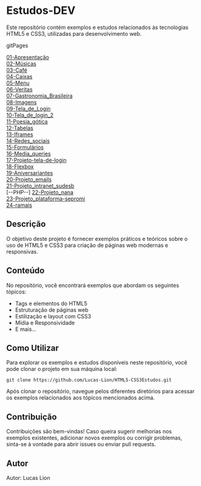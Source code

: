 # Estudos-DEV

<p>Este repositório contém exemplos e estudos relacionados às tecnologias HTML5 e CSS3, utilizadas para desenvolvimento web.</p>

<p>gitPages</p>

<a href="https://lucas-lion.github.io/HTML5-CSS3Estudos/01-Apresentação" target="blank">01-Apresentação</a> <br>
<a href="https://lucas-lion.github.io/HTML5-CSS3Estudos/02-Músicas" target="blank">02-Músicas</a> <br>
<a href="https://lucas-lion.github.io/HTML5-CSS3Estudos/03-Café/cores.html" target="blank">03-Café</a> <br>
<a href="https://lucas-lion.github.io/HTML5-CSS3Estudos/04-Caixas" target="blank">04-Caixas</a> <br>
<a href="https://lucas-lion.github.io/HTML5-CSS3Estudos/05-Menu" target="blank">05-Menu</a> <br>
<a href="https://lucas-lion.github.io/HTML5-CSS3Estudos/06-Veritas" target="blank">06-Veritas</a> <br>
<a href="https://lucas-lion.github.io/HTML5-CSS3Estudos/07-Gastronomia_Brasileira" target="blank">07-Gastronomia_Brasileira</a> <br>
<a href="https://lucas-lion.github.io/HTML5-CSS3Estudos/08-Imagens" target="blank">08-Imagens</a> <br>
<a href="https://lucas-lion.github.io/HTML5-CSS3Estudos/09-Tela_de_Login" target="blank">09-Tela_de_Login</a> <br>
<a href="https://lucas-lion.github.io/HTML5-CSS3Estudos/10-Tela_de_login_2" target="blank">10-Tela_de_login_2</a> <br>
<a href="https://lucas-lion.github.io/HTML5-CSS3Estudos/11-Poesia_gótica" target="blank">11-Poesia_gótica</a> <br>
<a href="https://lucas-lion.github.io/HTML5-CSS3Estudos/12-Tabelas" target="blank">12-Tabelas</a> <br>
<a href="https://lucas-lion.github.io/HTML5-CSS3Estudos/13-Iframes" target="blank">13-Iframes</a> <br>
<a href="https://lucas-lion.github.io/HTML5-CSS3Estudos/14-Redes_sociais" target="blank">14-Redes_sociais</a> <br>
<a href="https://lucas-lion.github.io/HTML5-CSS3Estudos/15-Formulários" target="blank">15-Formulários</a> <br>
<a href="https://lucas-lion.github.io/HTML5-CSS3Estudos/16-Media_queries/mq005" target="blank">16-Media_queries</a> <br>
<a href="https://lucas-lion.github.io/HTML5-CSS3Estudos/17-Projeto-tela-de-login" target="blank">17-Projeto-tela-de-login</a> <br>
<a href="https://lucas-lion.github.io/HTML5-CSS3Estudos/18-Flexbox/nav 2" target="blank">18-Flexbox</a> <br>
<a href="https://lucas-lion.github.io/HTML5-CSS3Estudos/19-Aniversariantes" target="blank">19-Aniversariantes</a> <br>
<a href="https://lucas-lion.github.io/HTML5-CSS3Estudos/20-Projeto_emails" target="blank">20-Projeto_emails</a> <br>
<a href="https://lucas-lion.github.io/HTML5-CSS3Estudos/21-Projeto_intranet_sudesb" target="blank">21-Projeto_intranet_sudesb</a> <br> [--PHP--]
<a href="https://lucas-lion.github.io/HTML5-CSS3Estudos/22-Projeto_nana" target="blank">22-Projeto_nana</a> <br>
<a href="https://lucas-lion.github.io/HTML5-CSS3Estudos/23-Projeto_plataforma-sepromi" target="blank">23-Projeto_plataforma-sepromi</a> <br>
<a href="https://lucas-lion.github.io/HTML5-CSS3Estudos/24-ramais" target="blank">24-ramais</a> <br>

<h2>Descrição</h2>

<p>O objetivo deste projeto é fornecer exemplos práticos e teóricos sobre o uso de HTML5 e CSS3 para criação de páginas web modernas e responsivas.</p>

<h2>Conteúdo</h2>

<p>No repositório, você encontrará exemplos que abordam os seguintes tópicos:</p>

<ul>
  <li>Tags e elementos do HTML5</li>
  <li>Estruturação de páginas web</li>
  <li>Estilização e layout com CSS3</li>
  <li>Mídia e Responsividade</li>
  <li>E mais...</li>
</ul>

<h2>Como Utilizar</h2>

<p>Para explorar os exemplos e estudos disponíveis neste repositório, você pode clonar o projeto em sua máquina local:</p>

<pre><code>git clone https://github.com/Lucas-Lion/HTML5-CSS3Estudos.git</code></pre>

<p>Após clonar o repositório, navegue pelos diferentes diretórios para acessar os exemplos relacionados aos tópicos mencionados acima.</p>

<h2>Contribuição</h2>

<p>Contribuições são bem-vindas! Caso queira sugerir melhorias nos exemplos existentes, adicionar novos exemplos ou corrigir problemas, sinta-se à vontade para abrir issues ou enviar pull requests.</p>

<h2>Autor</h2>

<p>Autor: Lucas Lion</p>

